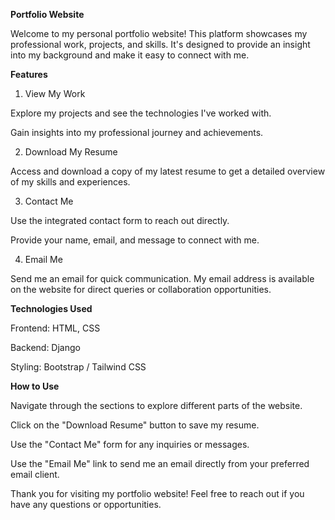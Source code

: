 **Portfolio Website**

Welcome to my personal portfolio website! This platform showcases my professional work, projects, and skills. It's designed to provide an insight into my background and make it easy to connect with me.

**Features**

1. View My Work

Explore my projects and see the technologies I've worked with.

Gain insights into my professional journey and achievements.

2. Download My Resume

Access and download a copy of my latest resume to get a detailed overview of my skills and experiences.

3. Contact Me

Use the integrated contact form to reach out directly.

Provide your name, email, and message to connect with me.

4. Email Me

Send me an email for quick communication. My email address is available on the website for direct queries or collaboration opportunities.

**Technologies Used**

Frontend: HTML, CSS

Backend: Django

Styling: Bootstrap / Tailwind CSS

**How to Use**

Navigate through the sections to explore different parts of the website.

Click on the "Download Resume" button to save my resume.

Use the "Contact Me" form for any inquiries or messages.

Use the "Email Me" link to send me an email directly from your preferred email client.


Thank you for visiting my portfolio website! Feel free to reach out if you have any questions or opportunities.

